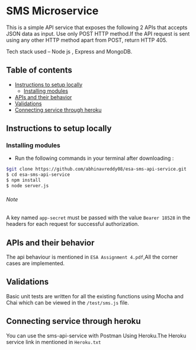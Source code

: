 # SMS Microservice


This is a simple API service that exposes the following 2 APIs that accepts JSON data as input. Use only POST HTTP method.If the API request is sent using any other HTTP method apart from POST, return HTTP 405.

Tech stack used – Node js , Express and MongoDB.


## Table of contents
* [Instructions to setup locally](#instructions-to-setup-locally)
    * [Installing modules](#installing-modules)
* [APIs and their behavior](#apis-and-their-behavior)
* [Validations](#validations)
* [Connecting service through heroku](#Connecting-service-through-heroku)




## Instructions to setup locally
### Installing modules
- Run the following commands in your terminal after downloading  :
```bash
$git clone https://github.com/abhinavreddy08/esa-sms-api-service.git
$ cd esa-sms-api-service
$ npm install
$ node server.js
```

###### Note
A key named ```app-secret``` must be passed with the value ```Bearer 18528``` in the headers for each request for successful authorization.

## APIs and their behavior
The api behaviour is mentioned in ```ESA Assignment 4.pdf```,All the corner cases are implemented.

## Validations
Basic unit tests are written for all the existing functions using Mocha and Chai which can be viewed in the ```/test/sms.js``` file.

## Connecting service through heroku
You can use the sms-api-service with Postman Using Heroku.The Heroku service link in mentioned in ```Heroku.txt```




